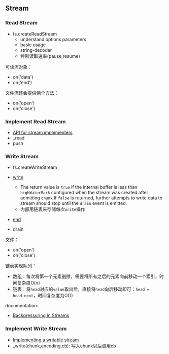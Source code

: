 ## Stream

### Read Stream

* fs.createReadStream
  * understand options parameters
  * basic usage
  * string-decoder
  * 控制读取速率(pause,resume)

可读流对象：

* on('data')
* on('end')

文件流还会提供俩个方法：

* on('open')
* on('close')

### Implement Read Stream

* [API for stream implementers](https://nodejs.org/api/stream.html#stream_api_for_stream_implementers)
* _read
* push

### Write Stream

* fs.createWriteStream


* [write](https://devdocs.io/node~14_lts/stream#stream_writable_write_chunk_encoding_callback)
  * The return value is `true` if the internal buffer is less than `highWaterMark` configured when the stream was
    created after admitting `chunk`.If `false` is returned, further attempts to write data to stream should stop until
    the `drain` event is emitted.
  * 内部用链表来存储每次`write`操作
* [end](https://devdocs.io/node~14_lts/stream#stream_writable_end_chunk_encoding_callback)
* drain

文件：

* on('open')
* on('close')

链表实现队列：

* 数组：每次将第一个元素删除，需要将所有之后的元素向前移动一个索引，时间复杂度O(n)
* 链表：将`head`对应的`value`取出后，直接将`head`向后移动即可：`head = head.next`，时间复杂度为O(1)

documentation:

* [Backpressuring in Streams](https://nodejs.org/en/docs/guides/backpressuring-in-streams/)

### Implement Write Stream

* [Implementing a writable stream](https://nodejs.org/dist/latest-v14.x/docs/api/stream.html#stream_implementing_a_writable_stream)
* _write(chunk,encoding,cb): 写入chunk以后调用cb